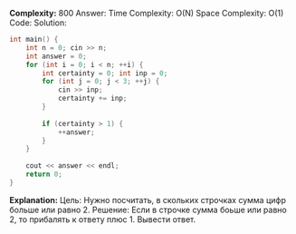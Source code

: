 **Complexity:** 800
Answer:
	Time Complexity: O(N)
	Space Complexity: O(1)
Code:
Solution:
```cpp
int main() {  
    int n = 0; cin >> n;  
    int answer = 0;  
    for (int i = 0; i < n; ++i) {  
        int certainty = 0; int inp = 0;  
        for (int j = 0; j < 3; ++j) {  
            cin >> inp;  
            certainty += inp;  
        }  
  
        if (certainty > 1) {  
            ++answer;  
        }  
    }  
  
    cout << answer << endl;  
    return 0;  
}
```
**Explanation:**
	Цель: Нужно посчитать, в скольких строчках сумма цифр больше или равно 2.
	Решение: Если в строчке сумма боьше или равно 2, то прибалять к ответу плюс 1. Вывести ответ.